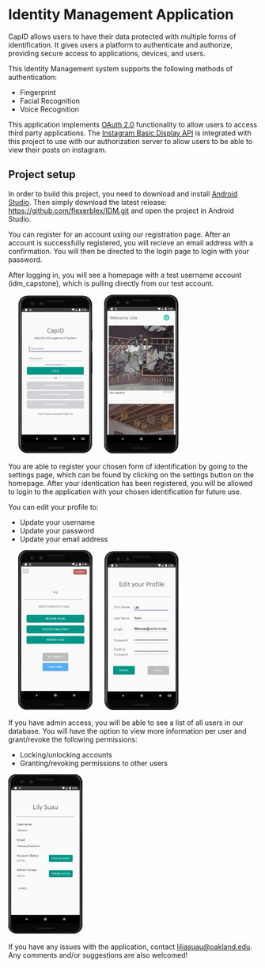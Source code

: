 # Identity Management Application

CapID allows users to have their data protected with multiple forms of identification. It gives users a platform to authenticate and authorize, providing secure access to applications, devices, and users.

This Identity Management system supports the following methods of authentication:

* Fingerprint
* Facial Recognition
* Voice Recognition 

This application implements [OAuth 2.0](https://oauth.net/2/native-apps/) functionality to allow users to access third party applications. The [Instagram Basic Display API](https://developers.facebook.com/docs/instagram-basic-display-api/) is integrated with this project to use with our authorization server to allow users to be able to view their posts on instagram. 

## Project setup

In order to build this project, you need to download and install [Android Studio](https://www.google.com/url?sa=t&rct=j&q=&esrc=s&source=web&cd=&ved=2ahUKEwjqyaCMiNLtAhWRv1kKHb32CJgQFjAAegQIARAD&url=https%3A%2F%2Fdeveloper.android.com%2Fstudio&usg=AOvVaw3fIlahucURgOEYHHhVdQuW). Then simply download the latest release: https://github.com/flexerblex/IDM.git and open the project in Android Studio.

You can register for an account using our registration page. After an account is successfully registered, you will recieve an email address with a confirmation. You will then be directed to the login page to login with your password. 

After logging in, you will see a homepage with a test username account (idm_capstone), which is pulling directly from our test account. 

<p float="left">
  <img src="https://github.com/flexerblex/IDM/blob/master/diagrams/login.png?raw=true" width="150" hspace="20">
  <img src="https://github.com/flexerblex/IDM/blob/master/diagrams/home.png?raw=true" width="150">
</p>

You are able to register your chosen form of identification by going to the settings page, which can be found by clicking on the settings button on the homepage. After your identication has been registered, you will be allowed to login to the application with your chosen identification for future use.  

You can edit your profile to:
- Update your username
- Update your password
- Update your email address

<p float="left">
  <img src="https://github.com/flexerblex/IDM/blob/master/diagrams/settings.png?raw=true" width="150" hspace="20">
  <img src="https://github.com/flexerblex/IDM/blob/master/diagrams/edit.png?raw=true" width="150">
</p>

If you have admin access, you will be able to see a list of all users in our database. You will have the option to view more information per user and grant/revoke the following permissions:
* Locking/unlocking accounts
* Granting/revoking permissions to other users

<img src="https://github.com/flexerblex/IDM/blob/master/diagrams/admin.png?raw=true" width="150">

If you have any issues with the application, contact liliasuau@oakland.edu. Any comments and/or suggestions are also welcomed!
